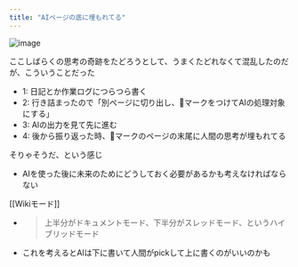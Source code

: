 ```yaml
---
title: "AIページの底に埋もれてる"
---
```


![image](https://gyazo.com/e037071cc6413a3061fb7908c73346b0/thumb/1000)

ここしばらくの思考の奇跡をたどろうとして、うまくたどれなくて混乱したのだが、こういうことだった

- 1: 日記とか作業ログにつらつら書く
- 2: 行き詰まったので「別ページに切り出し、🤖マークをつけてAIの処理対象にする」
- 3: AIの出力を見て先に進む
- 4: 後から振り返った時、🤖マークのページの末尾に人間の思考が埋もれてる

そりゃそうだ、という感じ
- AIを使った後に未来のためにどうしておく必要があるかも考えなければならない


[[Wikiモード]]
- > 上半分がドキュメントモード、下半分がスレッドモード、というハイブリッドモード
- これを考えるとAIは下に書いて人間がpickして上に書くのがいいのかも
